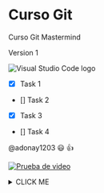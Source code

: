 # Curso Git

Curso Git Mastermind

Version 1

![Visual Studio Code logo](https://upload.wikimedia.org/wikipedia/commons/thumb/9/9a/Visual_Studio_Code_1.35_icon.svg/2048px-Visual_Studio_Code_1.35_icon.svg.png "VS Code Logo")

<!-- GitHub Markdown -->

- [x] Task 1
- [] Task 2
- [x] Task 3
- [] Task 4

@adonay1203 :smiley: :+1:

[![Prueba de video](https://i.pinimg.com/236x/79/77/0e/79770e7e880657e7e81fdd6673437c1c.jpg)](https://www.youtube.com/watch?v=ng7mlrKRpmA&t=1s "Link Title")

<details><summary>CLICK ME</summary>
<p>

#### We can hide anything, even code!
```bash
    echo "Hello"
```
</p>
</details>